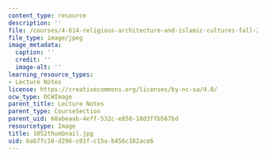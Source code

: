 ```yaml
---
content_type: resource
description: ''
file: /courses/4-614-religious-architecture-and-islamic-cultures-fall-2002/6ab7fc16d296c01fc15ab456c162ace6_1052thumbnail.jpg
file_type: image/jpeg
image_metadata:
  caption: ''
  credit: ''
  image-alt: ''
learning_resource_types:
- Lecture Notes
license: https://creativecommons.org/licenses/by-nc-sa/4.0/
ocw_type: OCWImage
parent_title: Lecture Notes
parent_type: CourseSection
parent_uid: 68abeaab-4eff-532c-e858-18d3ffb567bd
resourcetype: Image
title: 1052thumbnail.jpg
uid: 6ab7fc16-d296-c01f-c15a-b456c162ace6
---
```

